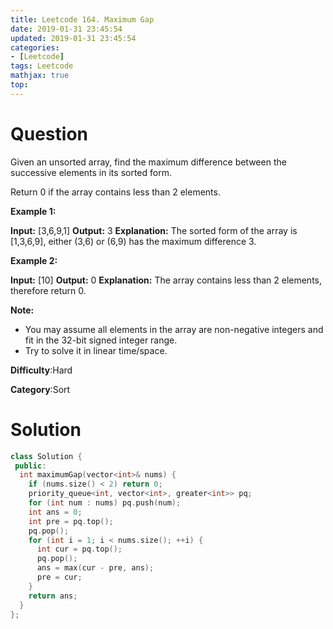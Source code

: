 ```yaml
---
title: Leetcode 164. Maximum Gap
date: 2019-01-31 23:45:54
updated: 2019-01-31 23:45:54
categories: 
- [Leetcode]
tags: Leetcode
mathjax: true
top:
---
```


# Question

Given an unsorted array, find the maximum difference between the successive elements in its sorted form.

Return 0 if the array contains less than 2 elements.

**Example 1:**

**Input:** [3,6,9,1]
**Output:** 3
**Explanation:** The sorted form of the array is [1,3,6,9], either
             (3,6) or (6,9) has the maximum difference 3.

**Example 2:**

**Input:** [10]
**Output:** 0
**Explanation:** The array contains less than 2 elements, therefore return 0.

**Note:**

- You may assume all elements in the array are non-negative integers and fit in the 32-bit signed integer range.
- Try to solve it in linear time/space.

**Difficulty**:Hard

**Category**:Sort

<!-- more -->

# Solution

```cpp
class Solution {
 public:
  int maximumGap(vector<int>& nums) {
    if (nums.size() < 2) return 0;
    priority_queue<int, vector<int>, greater<int>> pq;
    for (int num : nums) pq.push(num);
    int ans = 0;
    int pre = pq.top();
    pq.pop();
    for (int i = 1; i < nums.size(); ++i) {
      int cur = pq.top();
      pq.pop();
      ans = max(cur - pre, ans);
      pre = cur;
    }
    return ans;
  }
};
```